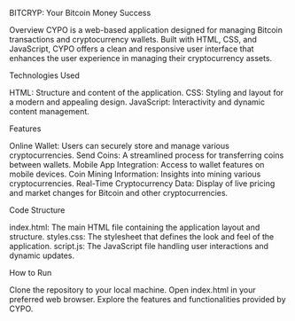 BITCRYP: Your Bitcoin Money Success

Overview
CYPO is a web-based application designed for managing Bitcoin transactions and cryptocurrency wallets. Built with HTML, CSS, and JavaScript, CYPO offers a clean and responsive user interface that enhances the user experience in managing their cryptocurrency assets.

Technologies Used

HTML: Structure and content of the application.
CSS: Styling and layout for a modern and appealing design.
JavaScript: Interactivity and dynamic content management.

Features

Online Wallet: Users can securely store and manage various cryptocurrencies.
Send Coins: A streamlined process for transferring coins between wallets.
Mobile App Integration: Access to wallet features on mobile devices.
Coin Mining Information: Insights into mining various cryptocurrencies.
Real-Time Cryptocurrency Data: Display of live pricing and market changes for Bitcoin and other cryptocurrencies.

Code Structure

index.html: The main HTML file containing the application layout and structure.
styles.css: The stylesheet that defines the look and feel of the application.
script.js: The JavaScript file handling user interactions and dynamic updates.

How to Run

Clone the repository to your local machine.
Open index.html in your preferred web browser.
Explore the features and functionalities provided by CYPO.
